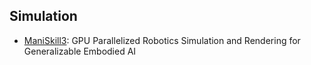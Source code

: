 ## Simulation 

- [ManiSkill3](https://arxiv.org/abs/2410.00425): GPU Parallelized Robotics Simulation and Rendering for Generalizable Embodied AI
